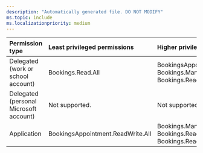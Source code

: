```yaml
---
description: "Automatically generated file. DO NOT MODIFY"
ms.topic: include
ms.localizationpriority: medium
---
```


|Permission type|Least privileged permissions|Higher privileged permissions|
|:---|:---|:---|
|Delegated (work or school account)|Bookings.Read.All|BookingsAppointment.ReadWrite.All, Bookings.Manage.All, Bookings.ReadWrite.All|
|Delegated (personal Microsoft account)|Not supported.|Not supported.|
|Application|BookingsAppointment.ReadWrite.All|Bookings.Manage.All, Bookings.Read.All, Bookings.ReadWrite.All|

